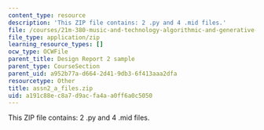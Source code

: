 ```yaml
---
content_type: resource
description: 'This ZIP file contains: 2 .py and 4 .mid files.'
file: /courses/21m-380-music-and-technology-algorithmic-and-generative-music-spring-2010/a191c88ec8a7d9acfa4aa0ff6a0c5050_assn2_a_files.zip
file_type: application/zip
learning_resource_types: []
ocw_type: OCWFile
parent_title: Design Report 2 sample
parent_type: CourseSection
parent_uid: a952b77a-d664-2d41-9db3-6f413aaa2dfa
resourcetype: Other
title: assn2_a_files.zip
uid: a191c88e-c8a7-d9ac-fa4a-a0ff6a0c5050
---
```

This ZIP file contains: 2 .py and 4 .mid files.